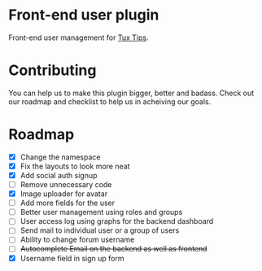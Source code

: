 # Front-end user plugin

Front-end user management for [Tux Tips](https://tux-tips.com).

# Contributing

You can help us to make this plugin bigger, better and badass. Check out our roadmap and checklist to help us in acheiving our goals.

# Roadmap

- [x] Change the namespace
- [x] Fix the layouts to look more neat
- [x] Add social auth signup
- [ ] Remove unnecessary code
- [x] Image uploader for avatar
- [ ] Add more fields for the user
- [ ] Better user management using roles and groups
- [ ] User access log using graphs for the backend dashboard
- [ ] Send mail to individual user or a group of users
- [ ] Ability to change forum username
- [ ] ~~Autocomplete Email on the backend as well as frontend~~
- [x] Username field in sign up form

